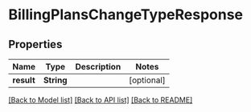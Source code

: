 # BillingPlansChangeTypeResponse

## Properties
Name | Type | Description | Notes
------------ | ------------- | ------------- | -------------
**result** | **String** |  | [optional] 

[[Back to Model list]](../README.md#documentation-for-models) [[Back to API list]](../README.md#documentation-for-api-endpoints) [[Back to README]](../README.md)


